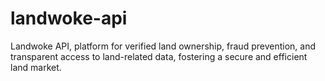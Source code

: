 # landwoke-api
Landwoke API, platform for verified land ownership, fraud prevention, and transparent access to land-related data, fostering a secure and efficient land market.
